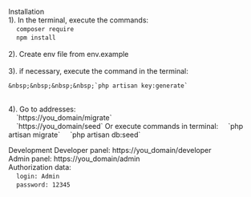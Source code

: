 Installation
<br>
1). In the terminal, execute the commands:
<br>
    &nbsp;&nbsp;&nbsp;&nbsp;`composer require`
<br>
    &nbsp;&nbsp;&nbsp;&nbsp;`npm install`
<br>     
2). Create env file from env.example
<br>  
3). if necessary, execute the command in the terminal:

    &nbsp;&nbsp;&nbsp;&nbsp;`php artisan key:generate`
<br>
4). Go to addresses:
<br>
    &nbsp;&nbsp;&nbsp;&nbsp;`https://you_domain/migrate`
    <br>
    &nbsp;&nbsp;&nbsp;&nbsp;`https://you_domain/seed`  
Or execute commands in terminal:  
    &nbsp;&nbsp;&nbsp;&nbsp;`php artisan migrate`  
    &nbsp;&nbsp;&nbsp;&nbsp;`php artisan db:seed`  
  
Development 
Developer panel: https://you_domain/developer   
Admin panel: https://you_domain/admin  
Authorization data:  
    &nbsp;&nbsp;&nbsp;&nbsp;`login: Admin`  
    &nbsp;&nbsp;&nbsp;&nbsp;`password: 12345`
